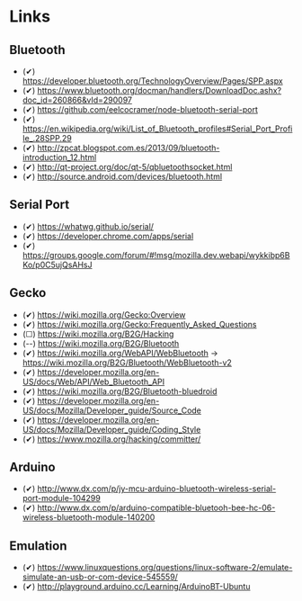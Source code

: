Links
===

Bluetooth
---

- (✔) https://developer.bluetooth.org/TechnologyOverview/Pages/SPP.aspx
- (✔) https://www.bluetooth.org/docman/handlers/DownloadDoc.ashx?doc_id=260866&vId=290097
- (✔) 
https://github.com/eelcocramer/node-bluetooth-serial-port
- (✔) 
https://en.wikipedia.org/wiki/List_of_Bluetooth_profiles#Serial_Port_Profile_.28SPP.29
- (✔) http://zpcat.blogspot.com.es/2013/09/bluetooth-introduction_12.html
- (✔) http://qt-project.org/doc/qt-5/qbluetoothsocket.html
- (✔) http://source.android.com/devices/bluetooth.html

Serial Port
---

- (✔) https://whatwg.github.io/serial/
- (✔) https://developer.chrome.com/apps/serial
- (✔) 
https://groups.google.com/forum/#!msg/mozilla.dev.webapi/wykkibp6BKo/p0C5ujQsAHsJ


Gecko
---

- (✔) https://wiki.mozilla.org/Gecko:Overview
- (✔) https://wiki.mozilla.org/Gecko:Frequently_Asked_Questions
- (☐) https://wiki.mozilla.org/B2G/Hacking
- (--) https://wiki.mozilla.org/B2G/Bluetooth
- (✔) https://wiki.mozilla.org/WebAPI/WebBluetooth -> 
https://wiki.mozilla.org/B2G/Bluetooth/WebBluetooth-v2
- (✔) 
https://developer.mozilla.org/en-US/docs/Web/API/Web_Bluetooth_API
- (✔)  https://wiki.mozilla.org/B2G/Bluetooth-bluedroid
- (✔) 
https://developer.mozilla.org/en-US/docs/Mozilla/Developer_guide/Source_Code
- (✔) 
https://developer.mozilla.org/en-US/docs/Mozilla/Developer_guide/Coding_Style
- (✔) https://www.mozilla.org/hacking/committer/

Arduino
---

- (✔) http://www.dx.com/p/jy-mcu-arduino-bluetooth-wireless-serial-port-module-104299
- (✔) http://www.dx.com/p/arduino-compatible-bluetooh-bee-hc-06-wireless-bluetooth-module-140200

Emulation
---

- (✔) 
https://www.linuxquestions.org/questions/linux-software-2/emulate-simulate-an-usb-or-com-device-545559/
- (✔) http://playground.arduino.cc/Learning/ArduinoBT-Ubuntu
